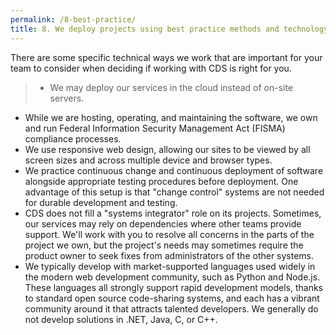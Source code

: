 ```yaml
---
permalink: /8-best-practice/
title: 8. We deploy projects using best practice methods and technology
---
```


There are some specific technical ways we work that are important for your team to consider when deciding if working with CDS is right for you.

>- We may deploy our services in the cloud instead of on-site servers.
- While we are hosting, operating, and maintaining the software, we own and run Federal Information Security Management Act (FISMA) compliance processes.
- We use responsive web design, allowing our sites to be viewed by all screen sizes and across multiple device and browser types.
- We practice continuous change and continuous deployment of software alongside appropriate testing procedures before deployment. One advantage of this setup is that "change control" systems are not needed for durable development and testing.
- CDS does not fill a "systems integrator" role on its projects. Sometimes, our services may rely on dependencies where other teams provide support. We'll work with you to resolve all concerns in the parts of the project we own, but the project's needs may sometimes require the product owner to seek fixes from administrators of the other systems.
- We typically develop with market-supported languages used widely in the modern web development community, such as Python and Node.js. These languages all strongly support rapid development models, thanks to standard open source code-sharing systems, and each has a vibrant community around it that attracts talented developers. We generally do not develop solutions in .NET, Java, C, or C++.
